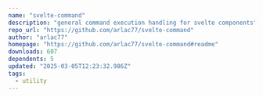 ```yaml
---
name: "svelte-command"
description: "general command execution handling for svelte components"
repo_url: "https://github.com/arlac77/svelte-command"
author: "arlac77"
homepage: "https://github.com/arlac77/svelte-command#readme"
downloads: 607
dependents: 5
updated: "2025-03-05T12:23:32.986Z"
tags: 
  - utility
---
```

